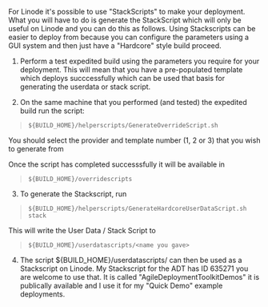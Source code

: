 For Linode it's possible to use "StackScripts" to make your deployment. What you will have to do is generate the StackScript which will only be useful on Linode and you can do this as follows. Using Stackscripts can be easier to deploy from because you can configure the parameters using a GUI system and then just have a "Hardcore" style build proceed. 

1. Perform a test expedited build using the parameters you require for your deployment. This will mean that you have a pre-populated template which deploys succcessfully which can be used that basis for generating the userdata or stack script.  

2. On the same machine that you performed (and tested) the expedited build run the script:  

>     ${BUILD_HOME}/helperscripts/GenerateOverrideScript.sh  
    
You should select the provider and template number (1, 2 or 3) that you wish to generate from  
    
Once the script has completed successsfully it will be available in  
    
>     ${BUILD_HOME}/overridescripts  
    
3. To generate the Stackscript, run
    
>     ${BUILD_HOME}/helperscripts/GenerateHardcoreUserDataScript.sh stack  
    
This will write the User Data / Stack Script to   
    
>     ${BUILD_HOME}/userdatascripts/<name you gave>  
    
 4. The script ${BUILD_HOME}/userdatascripts/<name you gave> can then be used as a Stackscript on Linode. My Stackscript for the ADT has ID 635271 you are welcome to use that. It is called "AgileDeploymentToolkitDemos" it is publically available and I use it for my "Quick Demo" example deployments. 

